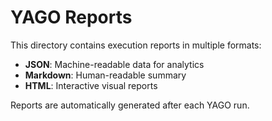 # YAGO Reports

This directory contains execution reports in multiple formats:
- **JSON**: Machine-readable data for analytics
- **Markdown**: Human-readable summary
- **HTML**: Interactive visual reports

Reports are automatically generated after each YAGO run.
